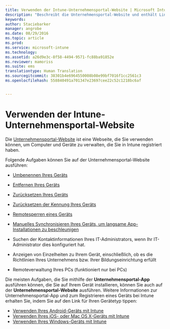 ```yaml
---
title: Verwenden der Intune-Unternehmensportal-Website | Microsoft Intune
description: "Beschreibt die Unternehmensportal-Website und enthält Links zu Schritten für Aufgaben, die Sie auf der Website ausführen können."
keywords: 
author: Staciebarker
manager: angrobe
ms.date: 08/29/2016
ms.topic: article
ms.prod: 
ms.service: microsoft-intune
ms.technology: 
ms.assetid: a26d9e3c-8f58-4494-9571-fc88ba91852e
ms.reviewer: mamoriss
ms.suite: ems
translationtype: Human Translation
ms.sourcegitcommit: 38301b4e6964550008b08e99bf7016f1cc2561c3
ms.openlocfilehash: 558840491a701347e23697cee22c52c1218bc6af


---
```


# Verwenden der Intune-Unternehmensportal-Website
Die [Unternehmensportal-Website](http://portal.manage.microsoft.com) ist eine Webseite, die Sie verwenden können, um Computer und Geräte zu verwalten, die Sie in Intune registriert haben.

Folgende Aufgaben können Sie auf der Unternehmensportal-Website ausführen:

-   [Umbenennen Ihres Geräts](rename-your-device-cpwebsite.md)

-   [Entfernen Ihres Geräts](remove-your-device-cpwebsite.md)

-   [Zurücksetzen Ihres Geräts](reset-your-device-cpwebsite.md)

-   [Zurücksetzen der Kennung Ihres Geräts](reset-your-passcode-cpwebsite.md)

-   [Remotesperren eines Geräts](remote-lock-your-device-cpwebsite.md)

-   [Manuelles Synchronisieren Ihres Geräts, um langsame App-Installationen zu beschleunigen](sync-your-device-manually-cpwebsite.md)

-   Suchen der Kontaktinformationen Ihres IT-Administrators, wenn Ihr IT-Administrator dies konfiguriert hat.

-   Anzeigen von Einzelheiten zu Ihrem Gerät, einschließlich, ob es die Richtlinien Ihres Unternehmens bzw. Ihrer Bildungseinrichtung erfüllt

-   Remoteverwaltung Ihres PCs (funktioniert nur bei PCs)

Die meisten Aufgaben, die Sie mithilfe der **Unternehmensportal-App** ausführen können, die Sie auf Ihrem Gerät installieren, können Sie auch auf der **Unternehmensportal-Website** ausführen. Weitere Informationen zur Unternehmensportal-App und zum Registrieren eines Geräts bei Intune erhalten Sie, indem Sie auf den Link für Ihren Gerätetyp tippen:

- [Verwenden Ihres Android-Geräts mit Intune](using-your-android-device-with-intune.md)
- [Verwenden Ihres iOS- oder Mac OS X-Geräts mit Intune](using-your-ios-or-mac-os-x-device-with-intune.md)
- [Verwenden Ihres Windows-Geräts mit Intune](using-your-windows-device-with-intune.md)



<!--HONumber=Aug16_HO5-->


